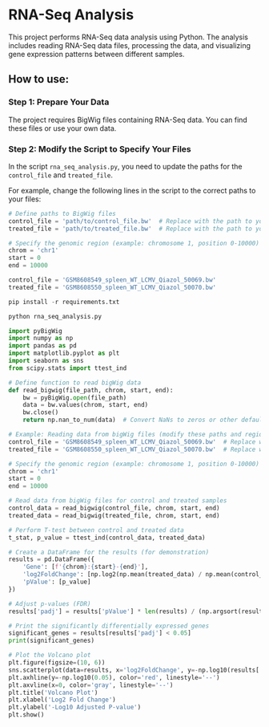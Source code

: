 # RNA-Seq Analysis

This project performs RNA-Seq data analysis using Python. The analysis includes reading RNA-Seq data files, processing the data, and visualizing gene expression patterns between different samples.

## How to use:

### Step 1: Prepare Your Data
The project requires BigWig files containing RNA-Seq data. You can find these files or use your own data.

### Step 2: Modify the Script to Specify Your Files
In the script `rna_seq_analysis.py`, you need to update the paths for the `control_file` and `treated_file`.

For example, change the following lines in the script to the correct paths to your files:

```python
# Define paths to BigWig files
control_file = 'path/to/control_file.bw'  # Replace with the path to your control file
treated_file = 'path/to/treated_file.bw'  # Replace with the path to your treated file

# Specify the genomic region (example: chromosome 1, position 0-10000)
chrom = 'chr1'
start = 0
end = 10000

control_file = 'GSM8608549_spleen_WT_LCMV_Qiazol_50069.bw'
treated_file = 'GSM8608550_spleen_WT_LCMV_Qiazol_50070.bw'

pip install -r requirements.txt

python rna_seq_analysis.py

import pyBigWig
import numpy as np
import pandas as pd
import matplotlib.pyplot as plt
import seaborn as sns
from scipy.stats import ttest_ind

# Define function to read bigWig data
def read_bigwig(file_path, chrom, start, end):
    bw = pyBigWig.open(file_path)
    data = bw.values(chrom, start, end)
    bw.close()
    return np.nan_to_num(data)  # Convert NaNs to zeros or other default value

# Example: Reading data from bigWig files (modify these paths and region accordingly)
control_file = 'GSM8608549_spleen_WT_LCMV_Qiazol_50069.bw'  # Replace with control file path
treated_file = 'GSM8608550_spleen_WT_LCMV_Qiazol_50070.bw'  # Replace with treated file path

# Specify the genomic region (example: chromosome 1, position 0-10000)
chrom = 'chr1'
start = 0
end = 10000

# Read data from bigWig files for control and treated samples
control_data = read_bigwig(control_file, chrom, start, end)
treated_data = read_bigwig(treated_file, chrom, start, end)

# Perform T-test between control and treated data
t_stat, p_value = ttest_ind(control_data, treated_data)

# Create a DataFrame for the results (for demonstration)
results = pd.DataFrame({
    'Gene': [f'{chrom}:{start}-{end}'],
    'log2FoldChange': [np.log2(np.mean(treated_data) / np.mean(control_data))],
    'pValue': [p_value]
})

# Adjust p-values (FDR)
results['padj'] = results['pValue'] * len(results) / (np.argsort(results['pValue']) + 1)

# Print the significantly differentially expressed genes
significant_genes = results[results['padj'] < 0.05]
print(significant_genes)

# Plot the Volcano plot
plt.figure(figsize=(10, 6))
sns.scatterplot(data=results, x='log2FoldChange', y=-np.log10(results['padj']), alpha=0.5)
plt.axhline(y=-np.log10(0.05), color='red', linestyle='--')
plt.axvline(x=0, color='gray', linestyle='--')
plt.title('Volcano Plot')
plt.xlabel('Log2 Fold Change')
plt.ylabel('-Log10 Adjusted P-value')
plt.show()

